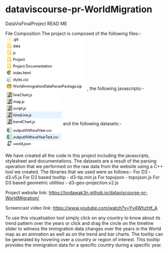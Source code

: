 # dataviscourse-pr-WorldMigration
DataVisFinalProject
READ ME

File Composition
The project is composed of the following files:-
![alt text](https://github.com/lordawak3n/dataviscourse-pr-WorldMigration/blob/master/ReadmeImages/s1.PNG)
, the following javascripts:-
![alt text](https://github.com/lordawak3n/dataviscourse-pr-WorldMigration/blob/master/ReadmeImages/s2.PNG)
and the following datasets:-
![alt text](https://github.com/lordawak3n/dataviscourse-pr-WorldMigration/blob/master/ReadmeImages/s3.PNG)

We have created all the code in this project including the javascripts, stylesheet and documentations. The datasets are a result of the parsing operation that we performed on the raw data from the website using a C++ tool we created. The libraries that we used were as follows:-
For D3 - d3.v5.js
For D3 based tooltip - d3-tip.min.js
For topojson - topojson.js
For D3 based geometric utilities - d3-geo-projection.v2.js

Project website link: https://lordawak3n.github.io/dataviscourse-pr-WorldMigration/ 

Screencast video link: https://www.youtube.com/watch?v=Yy4Whzhtf_A

To use this visualisation tool simply click on any country to know about its trend pattern over the years or click and drag the circle on the timeline slider to witness the immigration data changes over the years in the World map as an animation as well as on the trend and bar charts. The tooltip can be generated by hovering over a country or region of interest. This tooltip provides the immigration data for a specific country during a specific year.
